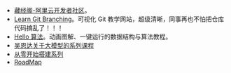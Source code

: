 ---
---

- [藏经阁-阿里云开发者社区](https://developer.aliyun.com/ebook/?spm=a2c6h.12873639.article-detail.12.64d1a498tF6si4)。
- [Learn Git Branching](https://learngitbranching.js.org/?locale=zh_CN)。可视化 Git 教学网站，超级清晰，同事再也不怕把仓库代码搞乱了！！！
- [Hello 算法](https://www.hello-algo.com/)。动画图解、一键运行的数据结构与算法教程。
- [吴恩达关于大模型的系列课程](https://learn.deeplearning.ai/)
- [从零开始搭建系列](https://github.com/codecrafters-io/build-your-own-x)
- [RoadMap](https://roadmap.sh/)
